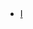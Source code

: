 <!-- ## test note -->

<ul style="margin:0 0 5px;">
  <li><a href="zahsa.github.io/_includes/ns_notes"><autocolor>I</autocolor></a></li>
</ul>
